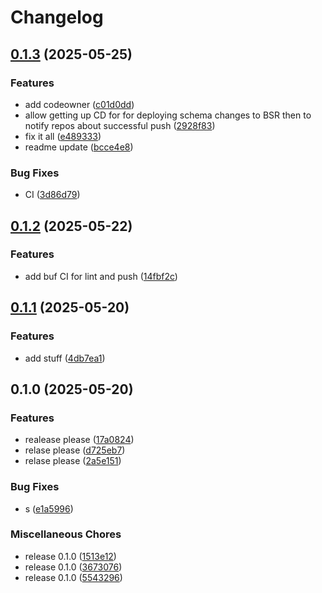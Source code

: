 # Changelog

## [0.1.3](https://github.com/TimKotowski/schema-registry/compare/v0.1.2...v0.1.3) (2025-05-25)


### Features

* add codeowner ([c01d0dd](https://github.com/TimKotowski/schema-registry/commit/c01d0dd3d1b8b02213069b4c944c74bc1323620c))
* allow getting up CD for for deploying schema changes to BSR then to notify repos about successful push ([2928f83](https://github.com/TimKotowski/schema-registry/commit/2928f8399fad357307bbaa08fad6a7b59885e72d))
* fix it all ([e489333](https://github.com/TimKotowski/schema-registry/commit/e48933394e9330fe5fd7f28e25c294f94595b76a))
* readme update ([bcce4e8](https://github.com/TimKotowski/schema-registry/commit/bcce4e8dda0ad9adaeef17a5bd693c697e133c37))


### Bug Fixes

* CI ([3d86d79](https://github.com/TimKotowski/schema-registry/commit/3d86d79c43dd0328fcd0fb9433fc102e64c0ed4a))

## [0.1.2](https://github.com/TimKotowski/schema-registry/compare/v0.1.1...v0.1.2) (2025-05-22)


### Features

* add buf CI for lint and push ([14fbf2c](https://github.com/TimKotowski/schema-registry/commit/14fbf2c1a87d9ecf2df77c8115c89181ee920f52))

## [0.1.1](https://github.com/TimKotowski/schema-registry/compare/v0.1.0...v0.1.1) (2025-05-20)


### Features

* add stuff ([4db7ea1](https://github.com/TimKotowski/schema-registry/commit/4db7ea1a6c916d6cd9d26a6afa654cd2ce5c0db6))

## 0.1.0 (2025-05-20)


### Features

* realease please ([17a0824](https://github.com/TimKotowski/schema-registry/commit/17a082483f50f00df5aff7a53088c2c3e34782d3))
* relase please ([d725eb7](https://github.com/TimKotowski/schema-registry/commit/d725eb7e204f900be51f69d7526edbb16818a316))
* relase please ([2a5e151](https://github.com/TimKotowski/schema-registry/commit/2a5e1514d17dca563b5cb18d0e32f8967b2dbe48))


### Bug Fixes

* s ([e1a5996](https://github.com/TimKotowski/schema-registry/commit/e1a5996248d2b97c180a275401757e33c92b72b2))


### Miscellaneous Chores

* release 0.1.0 ([1513e12](https://github.com/TimKotowski/schema-registry/commit/1513e12a4518183955d7b26b3640b13e512bf620))
* release 0.1.0 ([3673076](https://github.com/TimKotowski/schema-registry/commit/36730762a5dcf788bb64da577be696519f65c49d))
* release 0.1.0 ([5543296](https://github.com/TimKotowski/schema-registry/commit/5543296894eb756eda2bdb53ac46be62c8e0f7b2))
